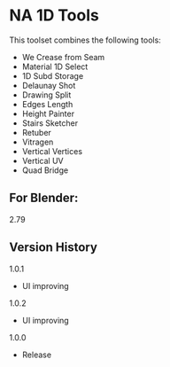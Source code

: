 # NA 1D Tools

This toolset combines the following tools:

- We Crease from Seam
- Material 1D Select
- 1D Subd Storage
- Delaunay Shot
- Drawing Split
- Edges Length
- Height Painter
- Stairs Sketcher
- Retuber
- Vitragen
- Vertical Vertices
- Vertical UV
- Quad Bridge

For Blender:
-
2.79

Version History
-
1.0.1
- UI improving

1.0.2
- UI improving

1.0.0
- Release
